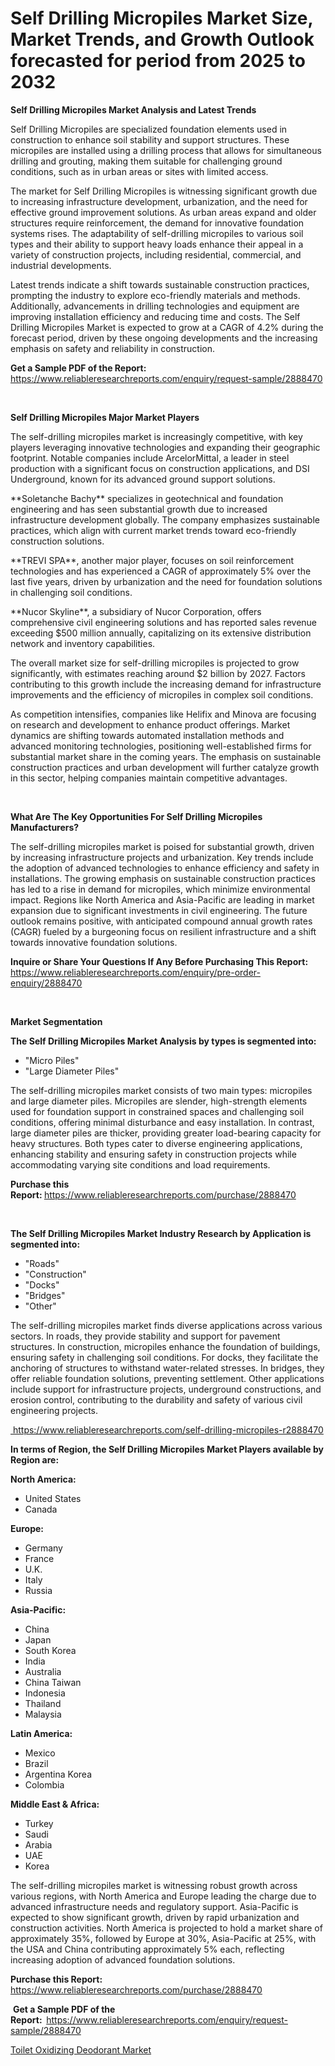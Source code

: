 <p><h1>Self Drilling Micropiles Market Size, Market Trends, and Growth Outlook forecasted for period from 2025 to 2032</h1></p><p><strong>Self Drilling Micropiles Market Analysis and Latest Trends</strong></p>
<p><p>Self Drilling Micropiles are specialized foundation elements used in construction to enhance soil stability and support structures. These micropiles are installed using a drilling process that allows for simultaneous drilling and grouting, making them suitable for challenging ground conditions, such as in urban areas or sites with limited access.</p><p>The market for Self Drilling Micropiles is witnessing significant growth due to increasing infrastructure development, urbanization, and the need for effective ground improvement solutions. As urban areas expand and older structures require reinforcement, the demand for innovative foundation systems rises. The adaptability of self-drilling micropiles to various soil types and their ability to support heavy loads enhance their appeal in a variety of construction projects, including residential, commercial, and industrial developments.</p><p>Latest trends indicate a shift towards sustainable construction practices, prompting the industry to explore eco-friendly materials and methods. Additionally, advancements in drilling technologies and equipment are improving installation efficiency and reducing time and costs. The Self Drilling Micropiles Market is expected to grow at a CAGR of 4.2% during the forecast period, driven by these ongoing developments and the increasing emphasis on safety and reliability in construction.</p></p>
<p><strong>Get a Sample PDF of the Report:&nbsp;</strong> <a href="https://www.reliableresearchreports.com/enquiry/request-sample/2888470?utm_campaign=2745&utm_medium=2&utm_source=Github&utm_content=ia&utm_term=14032025&utm_id=self-drilling-micropiles">https://www.reliableresearchreports.com/enquiry/request-sample/2888470</a></p>
<p>&nbsp;</p>
<p><strong>Self Drilling Micropiles Major Market Players</strong></p>
<p><p>The self-drilling micropiles market is increasingly competitive, with key players leveraging innovative technologies and expanding their geographic footprint. Notable companies include ArcelorMittal, a leader in steel production with a significant focus on construction applications, and DSI Underground, known for its advanced ground support solutions.</p><p>**Soletanche Bachy** specializes in geotechnical and foundation engineering and has seen substantial growth due to increased infrastructure development globally. The company emphasizes sustainable practices, which align with current market trends toward eco-friendly construction solutions.</p><p>**TREVI SPA**, another major player, focuses on soil reinforcement technologies and has experienced a CAGR of approximately 5% over the last five years, driven by urbanization and the need for foundation solutions in challenging soil conditions.</p><p>**Nucor Skyline**, a subsidiary of Nucor Corporation, offers comprehensive civil engineering solutions and has reported sales revenue exceeding $500 million annually, capitalizing on its extensive distribution network and inventory capabilities.</p><p>The overall market size for self-drilling micropiles is projected to grow significantly, with estimates reaching around $2 billion by 2027. Factors contributing to this growth include the increasing demand for infrastructure improvements and the efficiency of micropiles in complex soil conditions.</p><p>As competition intensifies, companies like Helifix and Minova are focusing on research and development to enhance product offerings. Market dynamics are shifting towards automated installation methods and advanced monitoring technologies, positioning well-established firms for substantial market share in the coming years. The emphasis on sustainable construction practices and urban development will further catalyze growth in this sector, helping companies maintain competitive advantages.</p></p>
<p>&nbsp;</p>
<p><strong>What Are The Key Opportunities For Self Drilling Micropiles Manufacturers?</strong></p>
<p><p>The self-drilling micropiles market is poised for substantial growth, driven by increasing infrastructure projects and urbanization. Key trends include the adoption of advanced technologies to enhance efficiency and safety in installations. The growing emphasis on sustainable construction practices has led to a rise in demand for micropiles, which minimize environmental impact. Regions like North America and Asia-Pacific are leading in market expansion due to significant investments in civil engineering. The future outlook remains positive, with anticipated compound annual growth rates (CAGR) fueled by a burgeoning focus on resilient infrastructure and a shift towards innovative foundation solutions.</p></p>
<p><strong>Inquire or Share Your Questions If Any Before Purchasing This Report:</strong> <a href="https://www.reliableresearchreports.com/enquiry/pre-order-enquiry/2888470?utm_campaign=2745&utm_medium=2&utm_source=Github&utm_content=ia&utm_term=14032025&utm_id=self-drilling-micropiles">https://www.reliableresearchreports.com/enquiry/pre-order-enquiry/2888470</a></p>
<p>&nbsp;</p>
<p><strong>Market Segmentation</strong></p>
<p><strong>The Self Drilling Micropiles Market Analysis by types is segmented into:</strong></p>
<p><ul><li>"Micro Piles"</li><li>"Large Diameter Piles"</li></ul></p>
<p><p>The self-drilling micropiles market consists of two main types: micropiles and large diameter piles. Micropiles are slender, high-strength elements used for foundation support in constrained spaces and challenging soil conditions, offering minimal disturbance and easy installation. In contrast, large diameter piles are thicker, providing greater load-bearing capacity for heavy structures. Both types cater to diverse engineering applications, enhancing stability and ensuring safety in construction projects while accommodating varying site conditions and load requirements.</p></p>
<p><strong>Purchase this Report:&nbsp;</strong><a href="https://www.reliableresearchreports.com/purchase/2888470?utm_campaign=2745&utm_medium=2&utm_source=Github&utm_content=ia&utm_term=14032025&utm_id=self-drilling-micropiles">https://www.reliableresearchreports.com/purchase/2888470</a></p>
<p>&nbsp;</p>
<p><strong>The Self Drilling Micropiles Market Industry Research by Application is segmented into:</strong></p>
<p><ul><li>"Roads"</li><li>"Construction"</li><li>"Docks"</li><li>"Bridges"</li><li>"Other"</li></ul></p>
<p><p>The self-drilling micropiles market finds diverse applications across various sectors. In roads, they provide stability and support for pavement structures. In construction, micropiles enhance the foundation of buildings, ensuring safety in challenging soil conditions. For docks, they facilitate the anchoring of structures to withstand water-related stresses. In bridges, they offer reliable foundation solutions, preventing settlement. Other applications include support for infrastructure projects, underground constructions, and erosion control, contributing to the durability and safety of various civil engineering projects.</p></p>
<p><a href="https://www.reliableresearchreports.com/self-drilling-micropiles-r2888470?utm_campaign=2745&utm_medium=2&utm_source=Github&utm_content=ia&utm_term=14032025&utm_id=self-drilling-micropiles">&nbsp;https://www.reliableresearchreports.com/self-drilling-micropiles-r2888470</a></p>
<p><strong>In terms of Region, the Self Drilling Micropiles Market Players available by Region are:</strong></p>
<p>
    <p> <strong> North America: </strong>
        <ul>
            <li>United States</li>
            <li>Canada</li>
        </ul>
        </p> 
    <p> <strong> Europe: </strong>
        <ul>
            <li>Germany</li>
            <li>France</li>
            <li>U.K.</li>
            <li>Italy</li>
            <li>Russia</li>
        </ul>
        </p> 
    <p> <strong> Asia-Pacific: </strong>
        <ul>
            <li>China</li>
            <li>Japan</li>
            <li>South Korea</li>
            <li>India</li>
            <li>Australia</li>
            <li>China Taiwan</li>
            <li>Indonesia</li>
            <li>Thailand</li>
            <li>Malaysia</li>
        </ul>
        </p> 
    <p> <strong> Latin America: </strong>
        <ul>
            <li>Mexico</li>
            <li>Brazil</li>
            <li>Argentina Korea</li>
            <li>Colombia</li>
        </ul>
        </p> 
    <p> <strong> Middle East & Africa: </strong>
        <ul>
            <li>Turkey</li>
            <li>Saudi</li>
            <li>Arabia</li>
            <li>UAE</li>
            <li>Korea</li>
        </ul>
    </p>
    </p>
<p><p>The self-drilling micropiles market is witnessing robust growth across various regions, with North America and Europe leading the charge due to advanced infrastructure needs and regulatory support. Asia-Pacific is expected to show significant growth, driven by rapid urbanization and construction activities. North America is projected to hold a market share of approximately 35%, followed by Europe at 30%, Asia-Pacific at 25%, with the USA and China contributing approximately 5% each, reflecting increasing adoption of advanced foundation solutions.</p></p>
<p><strong>Purchase this Report: </strong><a href="https://www.reliableresearchreports.com/purchase/2888470?utm_campaign=2745&utm_medium=2&utm_source=Github&utm_content=ia&utm_term=14032025&utm_id=self-drilling-micropiles">https://www.reliableresearchreports.com/purchase/2888470</a></p>
<p>&nbsp;<strong>Get a Sample PDF of the Report:&nbsp;&nbsp;</strong><a href="https://www.reliableresearchreports.com/enquiry/request-sample/2888470?utm_campaign=2745&utm_medium=2&utm_source=Github&utm_content=ia&utm_term=14032025&utm_id=self-drilling-micropiles">https://www.reliableresearchreports.com/enquiry/request-sample/2888470</a></p>
<p><strong></strong></p>
<p><p><a href="https://github.com/ezahdyre/Market-Research-Report-List-1/blob/main/toilet-oxidizing-deodorant-market.md?utm_campaign=2745&utm_medium=2&utm_source=Github&utm_content=ia&utm_term=14032025&utm_id=self-drilling-micropiles">Toilet Oxidizing Deodorant Market</a></p></p>